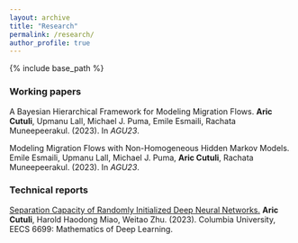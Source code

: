 ```yaml
---
layout: archive
title: "Research"
permalink: /research/
author_profile: true
---
```


{% include base_path %}

### Working papers
A Bayesian Hierarchical Framework for Modeling Migration Flows. **Aric Cutuli**, Upmanu Lall, Michael J. Puma, Emile Esmaili, Rachata Muneepeerakul. (2023). In *AGU23*.

Modeling Migration Flows with Non-Homogeneous Hidden Markov Models. Emile Esmaili, Upmanu Lall, Michael J. Puma, **Aric Cutuli**, Rachata Muneepeerakul. (2023). In *AGU23*.

### Technical reports
[Separation Capacity of Randomly Initialized Deep Neural Networks.](/files/Separation_Capacity.pdf) **Aric Cutuli**, Harold Haodong Miao, Weitao Zhu. (2023). Columbia University, EECS 6699: Mathematics of Deep Learning.
